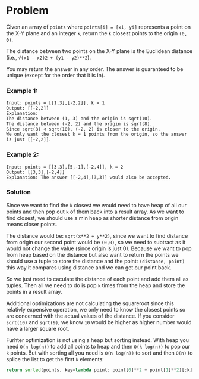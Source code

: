 # Problem
Given an array of `points` where `points[i] = [xi, yi]` represents a point on the X-Y plane and an integer `k`, return the `k` closest points to the origin `(0, 0)`.

The distance between two points on the X-Y plane is the Euclidean distance (i.e., `√(x1 - x2)2 + (y1 - y2)**2`).

You may return the answer in any order. The answer is guaranteed to be unique (except for the order that it is in).


### Example 1:
```
Input: points = [[1,3],[-2,2]], k = 1
Output: [[-2,2]]
Explanation:
The distance between (1, 3) and the origin is sqrt(10).
The distance between (-2, 2) and the origin is sqrt(8).
Since sqrt(8) < sqrt(10), (-2, 2) is closer to the origin.
We only want the closest k = 1 points from the origin, so the answer is just [[-2,2]].
```

### Example 2:
```
Input: points = [[3,3],[5,-1],[-2,4]], k = 2
Output: [[3,3],[-2,4]]
Explanation: The answer [[-2,4],[3,3]] would also be accepted.
```


### Solution
Since we want to find the `k` closest we would need to have heap of all our points and then pop out `k` of them back into a result array. As we want to find closest, we should use a min heap as shorter distance from origin means closer points. 

The distance would be: `sqrt(x**2 + y**2)`, since we want to find distance from origin our second point would be `(0,0)`, so we need to subtract as it would not change the value (since origin is just 0). Because we want to pop from heap based on the distance but also want to return the points we should use a tuple to store the distance and the point: `(distance, point)` this way it compares using distance and we can get our point back. 

So we just need to caculate the distance of each point and add them all as tuples. Then all we need to do is pop `k` times from the heap and store the points in a result array.

Additional optimizations are not calculating the squareroot since this relativly expensive operation, we only need to know the closest points so are concerned with the actual values of the distance. If you consider `sqrt(10)` and `sqrt(9)`, we know `10` would be higher as higher number would have a larger square root.

Furhter optimization is not using a heap but sorting instead. With heap you need `O(n log(n))` to add all points to heap and then `O(k log(n))` to pop our `k` points. But with sorting all you need is `O(n log(n))` to sort and then `O(n)` to splice the list to get the first `k` elements:
```python
return sorted(points, key=lambda point: point[0]**2 + point[1]**2)[:k]
```
